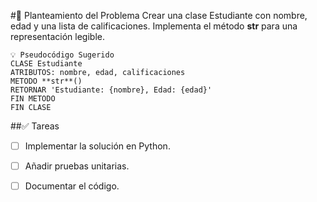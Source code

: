 #📝 Planteamiento del Problema
Crear una clase Estudiante con nombre, edad y una lista de calificaciones. Implementa el método **str** para una representación legible.

```
💡 Pseudocódigo Sugerido
CLASE Estudiante
ATRIBUTOS: nombre, edad, calificaciones
METODO **str**()
RETORNAR 'Estudiante: {nombre}, Edad: {edad}'
FIN METODO
FIN CLASE
```

##✅ Tareas

- [ ] Implementar la solución en Python.

- [ ] Añadir pruebas unitarias.

- [ ] Documentar el código.
